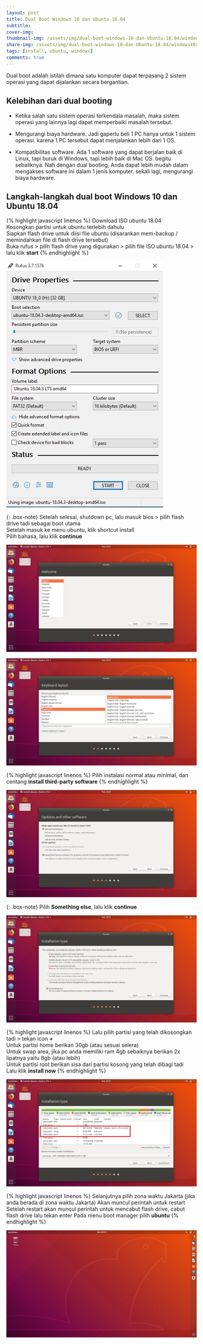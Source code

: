 ```yaml
---
layout: post
title: Dual Boot Windows 10 dan Ubuntu 18.04
subtitle: 
cover-img: 
thumbnail-img: /assets/img/dual-boot-windows-10-dan-Ubuntu-18.04/windows10xubuntu.png
share-img: /assets/img/dual-boot-windows-10-dan-Ubuntu-18.04/windows10xubuntu.png
tags: [install, ubuntu, windows]
comments: true
---
```


Dual boot adalah istilah dimana satu komputer dapat terpasang 2 sistem operasi yang dapat dijalankan secara bergantian.

## Kelebihan dari dual booting

- Ketika salah satu sistem operasi terkendala masalah, maka sistem operasi yang lainnya lagi dapat memperbaiki masalah tersebut.

- Mengurangi biaya hardware. Jadi gaperlu beli 1 PC hanya untuk 1 sistem operasi. karena 1 PC tersebut dapat menjalankan lebih dari 1 OS.

- Kompatibilitas software. Ada 1 software yang dapat berjalan baik di Linux, tapi buruk di Windows, tapi lebih baik di Mac OS. begitu sebaliknya. Nah dengan dual booting, Anda dapat lebih mudah dalam mengakses software ini dalam 1 jenis komputer. sekali lagi, mengurangi biaya hardware.

## Langkah-langkah dual boot Windows 10 dan Ubuntu 18.04

{% highlight javascript linenos %}
Download ISO ubuntu 18.04  
Kosongkan partisi untuk ubuntu terlebih dahulu  
Siapkan flash drive untuk diisi file ubuntu (disarankan mem-backup / memindahkan file di flash drive tersebut)  
Buka rufus > pilih flash drive yang digunakan > pilih file ISO ubuntu 18.04 > lalu klik **start**
{% endhighlight %}

![dual-boot-1](/assets/img/dual-boot-windows-10-dan-Ubuntu-18.04/dual-boot-1.png)

{: .box-note}
Setelah selesai, shutdown pc, lalu masuk bios > pilih flash drive tadi sebagai boot utama  
Setelah masuk ke menu ubuntu, klik shortcut install  
Pilih bahasa, lalu klik **continue**

![dual-boot-2](/assets/img/dual-boot-windows-10-dan-Ubuntu-18.04/dual-boot-2.png)

![dual-boot-3](/assets/img/dual-boot-windows-10-dan-Ubuntu-18.04/dual-boot-3.png)

{% highlight javascript linenos %}
Pilih instalasi normal atau minimal, dan centang **install third-party software**
{% endhighlight %}

![dual-boot-4](/assets/img/dual-boot-windows-10-dan-Ubuntu-18.04/dual-boot-4.png)

{: .box-note}
Pilih **Something else**, lalu klik **continue**

![dual-boot-5](/assets/img/dual-boot-windows-10-dan-Ubuntu-18.04/dual-boot-5.png)

{% highlight javascript linenos %}
Lalu pilih partisi yang telah dikosongkan tadi > tekan icon **+**  
Untuk partisi home berikan 30gb (atau sesuai selera)  
Untuk swap area, jika pc anda memiliki ram 4gb sebaiknya berikan 2x lipatnya yaitu 8gb (atau lebih)  
Untuk partisi root berikan sisa dari partisi kosong yang telah dibagi tadi  
Lalu klik **install now**
{% endhighlight %}

![dual-boot-6](/assets/img/dual-boot-windows-10-dan-Ubuntu-18.04/dual-boot-6.jpg)

{% highlight javascript linenos %}
Selanjutnya pilih zona waktu Jakarta (jika anda berada di zona waktu Jakarta)
Akan muncul perintah untuk restart
Setelah restart akan muncul perintah untuk mencabut flash drive, cabut flash drive lalu tekan enter
Pada menu boot manager pilih **ubuntu**
{% endhighlight %}

![dual-boot-7](/assets/img/dual-boot-windows-10-dan-Ubuntu-18.04/dual-boot-7.png)
